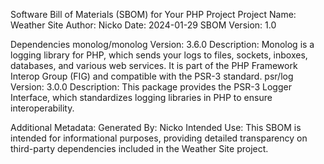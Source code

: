 Software Bill of Materials (SBOM) for Your PHP Project
Project Name: Weather Site
Author: Nicko
Date: 2024-01-29
SBOM Version: 1.0

Dependencies
monolog/monolog
Version: 3.6.0
Description: Monolog is a logging library for PHP, which sends your logs to files, sockets, inboxes, databases, and various web services. It is part of the PHP Framework Interop Group (FIG) and compatible with the PSR-3 standard.
psr/log
Version: 3.0.0
Description: This package provides the PSR-3 Logger Interface, which standardizes logging libraries in PHP to ensure interoperability.

Additional Metadata:
Generated By: Nicko
Intended Use: This SBOM is intended for informational purposes, providing detailed transparency on third-party dependencies included in the Weather Site project.
